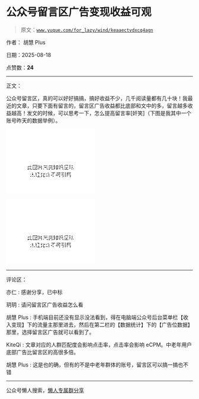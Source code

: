 # 公众号留言区广告变现收益可观

> 原文：[`www.yuque.com/for_lazy/wind/keaaectvdxcq4agn`](https://www.yuque.com/for_lazy/wind/keaaectvdxcq4agn)

作者： 胡慧 Plus

日期：2025-08-18

点赞数：**24**

* * *

正文：

公众号留言区，真的可以好好搞搞，搞好收益不少，几千阅读量都有几十块！我最近的文章，只要下面有留言的，留言区广告收益都比底部和文中的多，留言越多收益越高！发文的时候，可以思考一下，怎么提高留言率[奸笑]（下图是我其中一个账号昨天的数据举例）。

![](img/99a11e6a81ae995e5253cd02b1c79b40.png "None")

![](img/0df5242a08aa8104bfc04ecdc74dd74e.png "None")

* * *

评论区：

亦仁 : 感谢分享，已中标

玥玥 : 请问留言区广告收益怎么看

胡慧 Plus : 手机端目前还没有显示没法看到，得在电脑端公众号后台菜单栏【收入变现】下的流量主那里进去，然后在第二栏的【数据统计】下的【广告位数据】那里，选择留言区广告就可以看到了。

KiteQi : 文章对应的人群匹配度会影响点击率，点击率会影响 eCPM。中老年用户底部广告比留言区的高很多倍。

胡慧 Plus : 这是也的确，但有的不是中老年群体的账号，留言区可以搞一搞也不错

* * *

公众号懒人搜索，[懒人专属群分享](https://lazybook.fun/#/blog/group)